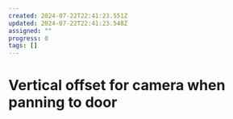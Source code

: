 ```yaml
---
created: 2024-07-22T22:41:23.551Z
updated: 2024-07-22T22:41:23.548Z
assigned: ""
progress: 0
tags: []
---
```


# Vertical offset for camera when panning to door
